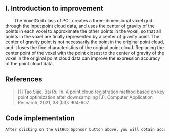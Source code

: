 ##  I. Introduction to improvement 

   The VoxelGrid class of PCL creates a three-dimensional voxel grid through the input point cloud data, and uses the center of gravity of the points in each voxel to approximate the other points in the voxel, so that all points in the voxel are finally represented by a center of gravity point. The center of gravity point is not necessarily the point in the original point cloud, and it loses the fine characteristics of the original point cloud. Replacing the center point of the voxel with the point closest to the center of gravity of the voxel in the original point cloud data can improve the expression accuracy of the point cloud data. 

##  References 

>  [1] Tao Sijie, Bai Ruilin. A point cloud registration method based on key point optimization after downsampling [J]. Computer Application Research, 2021, 38 (03): 904-907. 

##  Code implementation 

  ```python  
After clicking on the GitHub Sponsor button above, you will obtain access permissions to my private code repository ( https://github.com/slowlon/my_code_bar ) to view this blog code. By searching the code number of this blog, you can find the code you need, code number is: 2024020309574287658
  ```  
